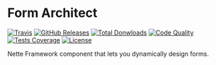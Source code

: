 Form Architect
==============

[![Travis](https://img.shields.io/travis/juniwalk/form-architect.svg?style=flat-square)](https://travis-ci.org/juniwalk/form-architect)
[![GitHub Releases](https://img.shields.io/github/release/juniwalk/form-architect.svg?style=flat-square)](https://github.com/juniwalk/form-architect/releases)
[![Total Donwloads](https://img.shields.io/packagist/dt/juniwalk/form-architect.svg?style=flat-square)](https://packagist.org/packages/juniwalk/form-architect)
[![Code Quality](https://img.shields.io/scrutinizer/g/juniwalk/form-architect.svg?style=flat-square)](https://scrutinizer-ci.com/g/juniwalk/form-architect/)
[![Tests Coverage](https://img.shields.io/scrutinizer/coverage/g/juniwalk/form-architect.svg?style=flat-square)](https://scrutinizer-ci.com/g/juniwalk/form-architect/)
[![License](https://img.shields.io/packagist/l/juniwalk/form-architect.svg?style=flat-square)](https://mit-license.org)

Nette Framework component that lets you dynamically design forms.
